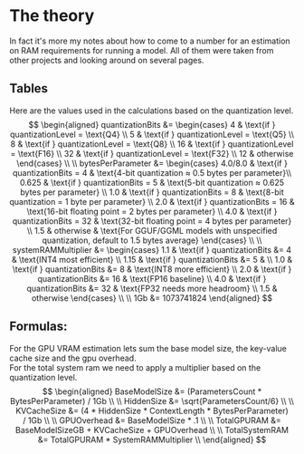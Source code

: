 # The theory
In fact it's more my notes about how to come to a number for an estimation on RAM requirements for running a model. All of them were taken from other projects and looking around on several pages.

## Tables
Here are the values used in the calculations based on the quantization level.
$$
\begin{aligned}
quantizationBits &=  \begin{cases} 
  4 & \text{if } quantizationLevel = \text{Q4} \\
  5 & \text{if } quantizationLevel = \text{Q5} \\
  8 & \text{if } quantizationLevel = \text{Q8} \\
  16 & \text{if } quantizationLevel = \text{F16} \\
  32 & \text{if } quantizationLevel = \text{F32} \\
  12 & otherwise
\end{cases} \\
\\
bytesPerParameter &= \begin{cases} 
4.0/8.0 & \text{if } quantizationBits = 4 & \text{4-bit quantization ≈ 0.5 bytes per parameter}\\
0.625 & \text{if } quantizationBits = 5 & \text{5-bit quantization ≈ 0.625 bytes per parameter} \\
1.0 & \text{if } quantizationBits = 8 & \text{8-bit quantization = 1 byte per parameter} \\
2.0 & \text{if } quantizationBits = 16 & \text{16-bit floating point = 2 bytes per parameter} \\
4.0 & \text{if } quantizationBits = 32 & \text{32-bit floating point = 4 bytes per parameter}  \\
1.5 & otherwise & \text{For GGUF/GGML models with unspecified quantization, default to 1.5 bytes average} 
\end{cases} \\
\\
systemRAMMultiplier &= \begin{cases}
1.1 & \text{if } quantizationBits &= 4 & \text{INT4 most efficient} \\
1.15 & \text{if } quantizationBits &= 5 & \\
1.0 & \text{if } quantizationBits &= 8  & \text{INT8 more efficient} \\
2.0 & \text{if } quantizationBits &= 16 & \text{FP16 baseline} \\
4.0 & \text{if } quantizationBits &= 32 & \text{FP32 needs more headroom} \\
1.5 & otherwise
\end{cases} \\
\\
1Gb &= 1073741824
\end{aligned}
$$

## Formulas:
For the GPU VRAM estimation lets sum the base model size, the key-value cache size and the gpu overhead.  
For the total system ram we need to apply a multiplier based on the quantization level.
$$
\begin{aligned}
BaseModelSize &= (ParametersCount * BytesPerParameter) / 1Gb \\ \\
HiddenSize &= \sqrt{ParametersCount/6} \\ \\
KVCacheSize &= (4 * HiddenSize * ContextLength * BytesPerParameter) / 1Gb \\ \\
GPUOverhead &= BaseModelSize * .1 \\ \\
TotalGPURAM &= BaseModelSizeGB + KVCacheSize + GPUOverhead \\ \\
TotalSystemRAM &= TotalGPURAM * SystemRAMMultiplier \\ 
\end{aligned}
$$
